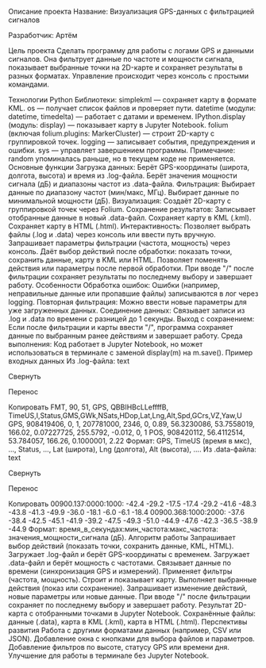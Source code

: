 Описание проекта
Название: Визуализация GPS-данных с фильтрацией сигналов

Разработчик: Артём

Цель проекта
Сделать программу для работы с логами GPS и данными сигналов. Она фильтрует данные по частоте и мощности сигнала, показывает выбранные точки на 2D-карте и сохраняет результаты в разных форматах. Управление происходит через консоль с простыми командами.

Технологии
Python
Библиотеки:
simplekml — сохраняет карту в формате KML.
os — получает список файлов и проверяет пути.
datetime (модули: datetime, timedelta) — работает с датами и временем.
IPython.display (модуль: display) — показывает карту в Jupyter Notebook.
folium (включая folium.plugins: MarkerCluster) — строит 2D-карту с группировкой точек.
logging — записывает события, предупреждения и ошибки.
sys — управляет завершением программы.
Примечание: random упоминалась раньше, но в текущем коде не применяется.
Основные функции
Загрузка данных:
Берёт GPS-координаты (широта, долгота, высота) и время из .log-файла.
Берёт значения мощности сигнала (дБ) и диапазоны частот из .data-файла.
Фильтрация:
Выбирает данные по диапазону частот (мин/макс, МГц).
Выбирает данные по минимальной мощности (дБ).
Визуализация:
Создаёт 2D-карту с группировкой точек через Folium.
Сохранение результатов:
Записывает отобранные данные в новый .data-файл.
Сохраняет карту в KML (.kml).
Сохраняет карту в HTML (.html).
Интерактивность:
Позволяет выбрать файлы (.log и .data) через консоль или ввести путь вручную.
Запрашивает параметры фильтрации (частота, мощность) через консоль.
Даёт выбор действий после обработки: показать точки, сохранить данные, карту в KML или HTML.
Позволяет поменять действия или параметры после первой обработки.
При вводе "/" после фильтрации сохраняет результаты по последнему выбору и завершает работу.
Особенности
Обработка ошибок: Ошибки (например, неправильные данные или пропавшие файлы) записываются в лог через logging.
Повторная фильтрация: Можно ввести новые параметры для уже загруженных данных.
Соединение данных: Связывает записи из .log и .data по времени с разницей до 1 секунды.
Выход с сохранением: Если после фильтрации и карты ввести "/", программа сохраняет данные по выбранным ранее действиям и завершает работу.
Среда выполнения: Код работает в Jupyter Notebook, но может использоваться в терминале с заменой display(m) на m.save().
Пример входных данных
Из .log-файла:
text

Свернуть

Перенос

Копировать
FMT, 90, 51, GPS, QBBIHBcLLeffffB, TimeUS,I,Status,GMS,GWk,NSats,HDop,Lat,Lng,Alt,Spd,GCrs,VZ,Yaw,U
GPS, 908419406, 0, 1, 207781000, 2346, 0, 0.89, 56.3230086, 53.7558019, 166.02, 0.07227725, 255.5792, -0.012, 0, 1
POS, 908420112, 56.4112514, 53.784057, 166.26, 0.1000001, 2.22
Формат: GPS, TimeUS (время в мкс), ..., Status, ..., Lat (широта), Lng (долгота), Alt (высота), ....
Из .data-файла:
text

Свернуть

Перенос

Копировать
00900.137:0000:1000: -42.4 -29.2 -17.5 -17.4 -29.2 -41.6 -48.3 -43.8 -41.3 -49.9 -36.0 -18.1 -6.0 -6.1 -18.4
00900.368:1000:2000: -37.6 -38.4 -42.5 -45.1 -41.9 -39.2 -47.5 -49.3 -51.0 -44.9 -47.6 -42.3 -36.5 -38.9 -44.9
Формат: время_в_секундах:мин_частота:макс_частота: значения_мощности_сигнала (дБ).
Алгоритм работы
Запрашивает выбор действий (показать точки, сохранить данные, KML, HTML).
Загружает .log-файл и берёт GPS-координаты с временем.
Загружает .data-файл и берёт мощность с частотами.
Связывает данные по времени (синхронизация GPS и измерений).
Применяет фильтры (частота, мощность).
Строит и показывает карту.
Выполняет выбранные действия (показ или сохранение).
Запрашивает изменение действий, новые параметры или новые данные.
При вводе "/" после фильтрации сохраняет по последнему выбору и завершает работу.
Результат
2D-карта с отобранными точками в Jupyter Notebook.
Сохранённые файлы: данные (.data), карта в KML (.kml), карта в HTML (.html).
Перспективы развития
Работа с другими форматами данных (например, CSV или JSON).
Добавление окна с кнопками для выбора файлов и параметров.
Добавление фильтров по высоте, статусу GPS или времени дня.
Улучшение для работы в терминале без Jupyter Notebook.
